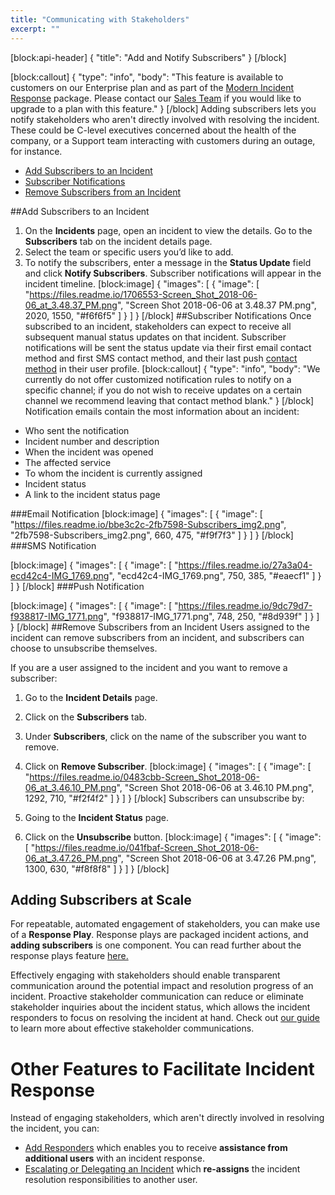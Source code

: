 ```yaml
---
title: "Communicating with Stakeholders"
excerpt: ""
---
```

[block:api-header]
{
  "title": "Add and Notify Subscribers"
}
[/block]

[block:callout]
{
  "type": "info",
  "body": "This feature is available to customers on our Enterprise plan and as part of the [Modern Incident Response](https://support.pagerduty.com/docs/pagerduty-modern-incident-response) package. Please contact our [Sales Team](https://www.pagerduty.com/contact-sales/) if you would like to upgrade to a plan with this feature."
}
[/block]
Adding subscribers lets you notify stakeholders who aren't directly involved with resolving the incident. These could be C-level executives concerned about the health of the company, or a Support team interacting with customers during an outage, for instance.
- [Add Subscribers to an Incident](/docs/communicating-with-stakeholders#section-add-subscribers-to-an-incident)
- [Subscriber Notifications](/docs/communicating-with-stakeholders#section-subscriber-notifications)
- [Remove Subscribers from an Incident](/docs/communicating-with-stakeholders#section-remove-subscribers-from-an-incident)

##Add Subscribers to an Incident
1. On the **Incidents** page, open an incident to view the details. Go to the **Subscribers** tab on the incident details page.
2. Select the team or specific users you’d like to add.
3. To notify the subscribers, enter a message in the **Status Update** field and click **Notify Subscribers**. Subscriber notifications will appear in the incident timeline.
[block:image]
{
  "images": [
    {
      "image": [
        "https://files.readme.io/1706553-Screen_Shot_2018-06-06_at_3.48.37_PM.png",
        "Screen Shot 2018-06-06 at 3.48.37 PM.png",
        2020,
        1550,
        "#f6f6f5"
      ]
    }
  ]
}
[/block]
##Subscriber Notifications
Once subscribed to an incident, stakeholders can expect to receive all subsequent manual status updates on that incident. Subscriber notifications will be sent the status update via their first email contact method and first SMS contact method, and their last push [contact method](/docs/configuring-a-user-profile#section-contact-information) in their user profile.
[block:callout]
{
  "type": "info",
  "body": "We currently do not offer customized notification rules to notify on a specific channel; if you do not wish to receive updates on a certain channel we recommend leaving that contact method blank."
}
[/block]
Notification emails contain the most information about an incident:
- Who sent the notification
- Incident number and description
- When the incident was opened
- The affected service
- To whom the incident is currently assigned
- Incident status
- A link to the incident status page

###Email Notification
[block:image]
{
  "images": [
    {
      "image": [
        "https://files.readme.io/bbe3c2c-2fb7598-Subscribers_img2.png",
        "2fb7598-Subscribers_img2.png",
        660,
        475,
        "#f9f7f3"
      ]
    }
  ]
}
[/block]
###SMS Notification

[block:image]
{
  "images": [
    {
      "image": [
        "https://files.readme.io/27a3a04-ecd42c4-IMG_1769.png",
        "ecd42c4-IMG_1769.png",
        750,
        385,
        "#eaecf1"
      ]
    }
  ]
}
[/block]
###Push Notification

[block:image]
{
  "images": [
    {
      "image": [
        "https://files.readme.io/9dc79d7-f938817-IMG_1771.png",
        "f938817-IMG_1771.png",
        748,
        250,
        "#8d939f"
      ]
    }
  ]
}
[/block]
##Remove Subscribers from an Incident 
Users assigned to the incident can remove subscribers from an incident, and subscribers can choose to unsubscribe themselves.

If you are a user assigned to the incident and you want to remove a subscriber:
1. Go to the **Incident Details** page.
2. Click on the **Subscribers** tab.
3. Under **Subscribers**, click on the name of the subscriber you want to remove.
4. Click on **Remove Subscriber**.
[block:image]
{
  "images": [
    {
      "image": [
        "https://files.readme.io/0483cbb-Screen_Shot_2018-06-06_at_3.46.10_PM.png",
        "Screen Shot 2018-06-06 at 3.46.10 PM.png",
        1292,
        710,
        "#f2f4f2"
      ]
    }
  ]
}
[/block]
Subscribers can unsubscribe by: 

1. Going to the **Incident Status** page.
2. Click on the **Unsubscribe** button. 
[block:image]
{
  "images": [
    {
      "image": [
        "https://files.readme.io/041fbaf-Screen_Shot_2018-06-06_at_3.47.26_PM.png",
        "Screen Shot 2018-06-06 at 3.47.26 PM.png",
        1300,
        630,
        "#f8f8f8"
      ]
    }
  ]
}
[/block]
## Adding Subscribers at Scale

For repeatable, automated engagement of stakeholders, you can make use of a **Response Play**. Response plays are packaged incident actions, and **adding subscribers** is one component. You can read further about the response plays feature [here.](/docs/response-automation)

Effectively engaging with stakeholders should enable transparent communication around the potential impact and resolution progress of an incident. Proactive stakeholder communication can reduce or eliminate stakeholder inquiries about the incident status, which allows the incident responders to focus on resolving the incident at hand. Check out [our guide](/docs/how-to-effective-stakeholder-communications) to learn more about effective stakeholder communications.

# Other Features to Facilitate Incident Response

Instead of engaging stakeholders, which aren't directly involved in resolving the incident, you can: 

* [Add Responders](/docs/mobilizing-a-response) which enables you to receive **assistance from additional users** with an incident response. 
* [Escalating or Delegating an Incident](/docs/reassigning-and-delegating-incidents) which **re-assigns** the incident resolution responsibilities to another user.